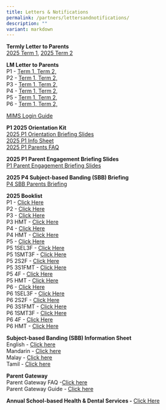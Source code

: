 ```yaml
---
title: Letters & Notifications
permalink: /partners/lettersandnotifications/
description: ""
variant: markdown
---
```

**Termly Letter to Parents**
<br>
[2025 Term 1](/files/2025%20Comms/Letter%20to%20Parent/2025_Term_1_Letter_to_Parent.pdf), [2025 Term 2](/files/2025%20Comms/Letter%20to%20Parent/Term_2_Letter_to_Parents_2025.pdf)

**LM Letter to Parents**
<br>
P1 - [Term 1, ](/files/2025%20Comms/LM%20Letter/P1_Term_1_Level_Letter_2025.pdf) [Term 2,](/files/2025%20Comms/LM%20Letter%20T2/P1_Term_2_Level_Letter_2025.pdf)
<br>
P2 - [Term 1, ](/files/2025%20Comms/LM%20Letter/P2_Term_1_Level_Letter_2025.pdf) [Term 2,](/files/2025%20Comms/LM%20Letter%20T2/P2_Term_2_Level_Letter_2025.pdf)
<br>
P3 - [Term 1, ](/files/2025%20Comms/LM%20Letter/P3_Term_1_Level_Letter_2025.pdf) [Term 2,](/files/2025%20Comms/LM%20Letter%20T2/P3_Term_2_Level_Letter_2025.pdf)
<br>
P4 - [Term 1, ](/files/2025%20Comms/LM%20Letter/P4_Term_1_Level_Letter_2025.pdf) [Term 2,](/files/2025%20Comms/LM%20Letter%20T2/P4_Term_2_Level_Letter_2025.pdf)
<br>
P5 - [Term 1, ](/files/2025%20Comms/LM%20Letter/P5_Term_1_Level_Letter_2025.pdf) [Term 2,](/files/2025%20Comms/LM%20Letter%20T2/P5_Term_2_Level_Letter_2025.pdf)
<br>
P6 - [Term 1, ](/files/2025%20Comms/LM%20Letter/P6_Term_1_Level_Letter_2025.pdf) [Term 2,](/files/2025%20Comms/LM%20Letter%20T2/P6_Term_2_Level_Letter_2025.pdf)

[MIMS Login Guide](/files/2024%20LM%20Letter/Term%202/MIMS_login_guide.pdf)

**P1 2025 Orientation Kit**<br>
[2025 P1 Orientation Briefing Slides](/files/2025%20Booklist/2025P1/P1_2025_Orientation_compressed.pdf)<br>
[2025 P1 Info Sheet](/files/2025%20Booklist/2025P1/P1_Information_Sheet__1_2025_.pdf)<br>
[2025 P1 Parents FAQ](/files/2025%20Booklist/2025P1/Primary_1_Parents_FAQ_2025.pdf)

**2025 P1 Parent Engagement Briefing Slides**<br>
[P1 Parent Engagement Briefing Slides](/files/2025%20Comms/P1_Parents_Engagement_Consolidated_Slide_Deck.pdf)

**2025 P4 Subject-based Banding (SBB) Briefing**<br>
[P4 SBB Parents Briefing](/files/2025%20Comms/P4_SBB_Parents_Briefing_Final_for_Website_compressed.pdf)


**2025 Booklist**  
P1 - [Click Here](/files/2025%20Booklist/Ngee_Ann_Booklist_2025_Primary_1.pdf)
<br>P2 - [Click Here](/files/2025%20Booklist/Ngee_Ann_Booklist_2025_Primary_2.pdf)
<br>P3 - [Click Here](/files/2025%20Booklist/Ngee_Ann_Booklist_2025_Primary_3.pdf)
<br>P3 HMT - [Click Here](/files/2025%20Booklist/Ngee_Ann_Booklist_2025_Primary_3HMT.pdf)
<br>P4 - [Click Here](/files/2025%20Booklist/Ngee_Ann_Booklist_2025_Primary_4.pdf)
<br>P4 HMT - [Click Here](/files/2025%20Booklist/Ngee_Ann_Booklist_2025_Primary_4HMT.pdf)
<br>P5 - [Click Here](/files/2025%20Booklist/Ngee_Ann_Booklist_2025_Primary_5_4S.pdf)
<br>P5 1SEL3F - [Click Here](/files/2025%20Booklist/Ngee_Ann_Booklist_2025_Primary_5_1SEL3F.pdf)
<br>P5 1SMT3F - [Click Here](/files/2025%20Booklist/Ngee_Ann_Booklist_2025_Primary_5_1SMT3F.pdf)
<br>P5 2S2F - [Click Here](/files/2025%20Booklist/Ngee_Ann_Booklist_2025_Primary_5_2S2F.pdf)
<br> P5 3S1FMT - [Click Here](/files/2025%20Booklist/Ngee_Ann_Booklist_2025_Primary_5_3S1FMT.pdf)
<br>P5 4F - [Click Here](/files/2025%20Booklist/Ngee_Ann_Booklist_2025_Primary_5_4F.pdf)
<br> P5 HMT - [Click Here](/files/2025%20Booklist/Ngee_Ann_Booklist_2025_Primary_5HMT.pdf)
<br>P6 - [Click Here](/files/2025%20Booklist/Ngee_Ann_Booklist_2025_Primary_6_4S.pdf)
<br>P6 1SEL3F - [Click Here](/files/2025%20Booklist/Ngee_Ann_Booklist_2025_Primary_6_1SEL3F.pdf)
<br>P6 2S2F - [Click Here](/files/2025%20Booklist/Ngee_Ann_Booklist_2025_Primary_6_2S2F.pdf)
<br> P6 3S1FMT - [Click Here](/files/2025%20Booklist/Ngee_Ann_Booklist_2025_Primary_6_3S1FMT.pdf)
<br> P6 1SMT3F - [Click Here](/files/2025%20Booklist/Ngee_Ann_Booklist_2025_Primary_6_1SMT3F.pdf)
<br>P6 4F - [Click Here](/files/2025%20Booklist/Ngee_Ann_Booklist_2025_Primary_6_4F.pdf)
<br>P6 HMT - [Click Here](/files/2025%20Booklist/Ngee_Ann_Booklist_2025_Primary_6HMT.pdf)

**Subject-based Banding (SBB) Information Sheet**
<br>
English -&nbsp;[Click here](/files/MOE_SBB_ENG_revised%201%20Mar%202018.pdf)
<br>
Mandarin -&nbsp;[Click here](/files/MOE_SBB_CHI_revised%201%20Mar%202018.pdf)
<br>
Malay -&nbsp;[Click here](/files/MOE_SBB_ML_revised%201%20Mar%202018.pdf)
<br>
Tamil -&nbsp;[Click here](/files/MOE_SBB_TL_revised%201%20Mar%202018.pdf)

**Parent Gateway**
<br>
Parent Gateway FAQ -[Click here](https://pg.moe.edu.sg/faq)
<br>
Parent Gateway Guide -&nbsp;[Click here](/files/Parents%20Gateway%20User%20Guide.pdf)

**Annual School-based Health &amp; Dental Services -**&nbsp;[Click Here](/files/Letter%20to%20P1%20Parents_Final.pdf)